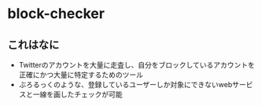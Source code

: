 # block-checker

## これはなに
- Twitterのアカウントを大量に走査し、自分をブロックしているアカウントを正確にかつ大量に特定するためのツール
- ぶろるっくのような、登録しているユーザーしか対象にできないwebサービスと一線を画したチェックが可能

